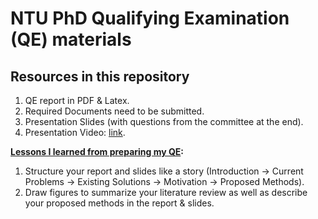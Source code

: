# NTU PhD Qualifying Examination (QE) materials 
## Resources in this repository 

1) QE report in PDF & Latex.
3) Required Documents need to be submitted.
2) Presentation Slides (with questions from the committee at the end).
3) Presentation Video: [link](https://youtu.be/NNTUusWo_iI). 

**<ins>Lessons I learned from preparing my QE</ins>:**
1) Structure your report and slides like a story (Introduction -> Current Problems -> Existing Solutions -> Motivation -> Proposed Methods).
2) Draw figures to summarize your literature review as well as describe your proposed methods in the report & slides.
